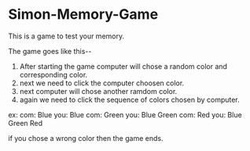 # Simon-Memory-Game
This is a game to test your memory.

The game goes like this--

1. After starting the game computer will chose a random color and corresponding color.
2. next we need to click the computer choosen color.
3. next computer will chose another ramdom color.
4. again we need to click the sequence of colors chosen by computer. 

ex:
com: Blue
you: Blue
com: Green
you: Blue Green
com: Red
you: Blue Green Red

if you chose a wrong color then the game ends.
